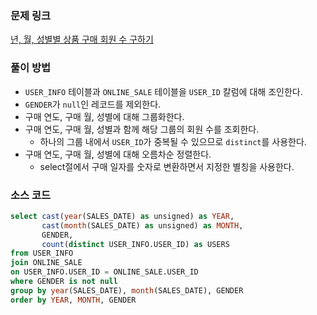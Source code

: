 ### 문제 링크
[년, 월, 성별별 상품 구매 회원 수 구하기](https://school.programmers.co.kr/learn/courses/30/lessons/131532)

### 풀이 방법
- `USER_INFO` 테이블과 `ONLINE_SALE` 테이블을 `USER_ID` 칼럼에 대해 조인한다.
- `GENDER`가 `null`인 레코드를 제외한다.
- 구매 연도, 구매 월, 성별에 대해 그룹화한다.
- 구매 연도, 구매 월, 성별과 함께 해당 그룹의 회원 수를 조회한다.
    - 하나의 그룹 내에서 `USER_ID`가 중복될 수 있으므로 `distinct`를 사용한다. 
- 구매 연도, 구매 월, 성별에 대해 오름차순 정렬한다.
    - select절에서 구매 일자를 숫자로 변환하면서 지정한 별칭을 사용한다. 

### 소스 코드
```sql
select cast(year(SALES_DATE) as unsigned) as YEAR, 
       cast(month(SALES_DATE) as unsigned) as MONTH, 
       GENDER, 
       count(distinct USER_INFO.USER_ID) as USERS
from USER_INFO 
join ONLINE_SALE 
on USER_INFO.USER_ID = ONLINE_SALE.USER_ID
where GENDER is not null
group by year(SALES_DATE), month(SALES_DATE), GENDER
order by YEAR, MONTH, GENDER
```